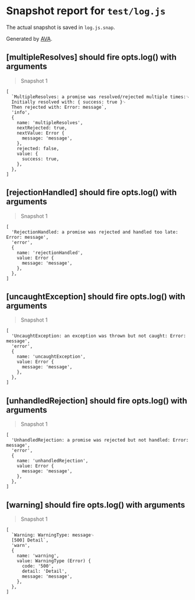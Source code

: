 # Snapshot report for `test/log.js`

The actual snapshot is saved in `log.js.snap`.

Generated by [AVA](https://ava.li).

## [multipleResolves] should fire opts.log() with arguments

> Snapshot 1

    [
      `MultipleResolves: a promise was resolved/rejected multiple times:␊
      Initially resolved with: { success: true }␊
      Then rejected with: Error: message`,
      'info',
      {
        name: 'multipleResolves',
        nextRejected: true,
        nextValue: Error {
          message: 'message',
        },
        rejected: false,
        value: {
          success: true,
        },
      },
    ]

## [rejectionHandled] should fire opts.log() with arguments

> Snapshot 1

    [
      'RejectionHandled: a promise was rejected and handled too late: Error: message',
      'error',
      {
        name: 'rejectionHandled',
        value: Error {
          message: 'message',
        },
      },
    ]

## [uncaughtException] should fire opts.log() with arguments

> Snapshot 1

    [
      'UncaughtException: an exception was thrown but not caught: Error: message',
      'error',
      {
        name: 'uncaughtException',
        value: Error {
          message: 'message',
        },
      },
    ]

## [unhandledRejection] should fire opts.log() with arguments

> Snapshot 1

    [
      'UnhandledRejection: a promise was rejected but not handled: Error: message',
      'error',
      {
        name: 'unhandledRejection',
        value: Error {
          message: 'message',
        },
      },
    ]

## [warning] should fire opts.log() with arguments

> Snapshot 1

    [
      `Warning: WarningType: message␊
      [500] Detail`,
      'warn',
      {
        name: 'warning',
        value: WarningType (Error) {
          code: '500',
          detail: 'Detail',
          message: 'message',
        },
      },
    ]
